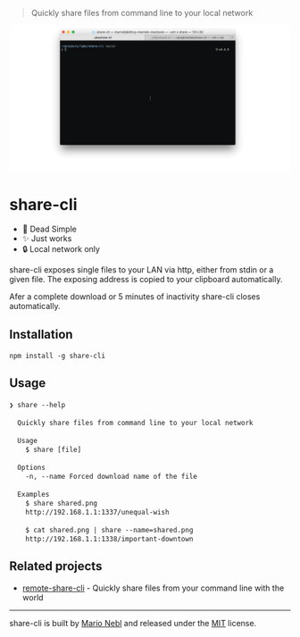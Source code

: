 > Quickly share files from command line to your local network

![share-cli Demo](./demo.gif)

# share-cli

* :rocket: Dead Simple
* :sparkles: Just works
* :lock: Local network only

share-cli exposes single files to your LAN via http, either from stdin or a given file.
The exposing address is copied to your clipboard automatically.

Afer a complete download or 5 minutes of inactivity share-cli closes automatically.

## Installation

```
npm install -g share-cli
```

## Usage

```
❯ share --help

  Quickly share files from command line to your local network

  Usage
    $ share [file]

  Options
    -n, --name Forced download name of the file

  Examples
    $ share shared.png
    http://192.168.1.1:1337/unequal-wish
 
    $ cat shared.png | share --name=shared.png
    http://192.168.1.1:1338/important-downtown
```


## Related projects

*  [remote-share-cli](https://github.com/marionebl/remote-share-cli) - Quickly share files from your command line with the world


---
share-cli is built by [Mario Nebl](https://github.com/marionebl) and released
under the [MIT](./license.md) license.
